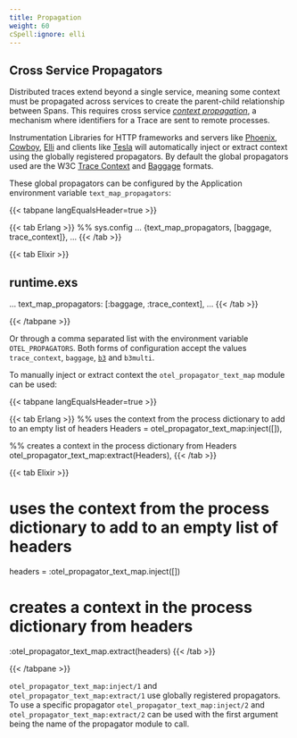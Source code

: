 ```yaml
---
title: Propagation
weight: 60
cSpell:ignore: elli
---
```


## Cross Service Propagators

Distributed traces extend beyond a single service, meaning some context must be
propagated across services to create the parent-child relationship between
Spans. This requires cross service
[_context propagation_](/docs/specs/otel/overview/#context-propagation), a
mechanism where identifiers for a Trace are sent to remote processes.

Instrumentation Libraries for HTTP frameworks and servers like
[Phoenix](https://github.com/open-telemetry/opentelemetry-erlang-contrib/tree/main/instrumentation/opentelemetry_phoenix),
[Cowboy](https://github.com/open-telemetry/opentelemetry-erlang-contrib/tree/main/instrumentation/opentelemetry_cowboy),
[Elli](https://github.com/open-telemetry/opentelemetry-erlang-contrib/tree/main/instrumentation/opentelemetry_elli)
and clients like
[Tesla](https://github.com/open-telemetry/opentelemetry-erlang-contrib/tree/main/instrumentation/opentelemetry_tesla)
will automatically inject or extract context using the globally registered
propagators. By default the global propagators used are the W3C
[Trace Context](https://w3c.github.io/trace-context/) and
[Baggage](https://www.w3.org/TR/baggage/) formats.

These global propagators can be configured by the Application environment
variable `text_map_propagators`:

<!-- markdownlint-disable -->
<!-- prettier-ignore-start -->
{{< tabpane langEqualsHeader=true >}}

{{< tab Erlang >}}
%% sys.config
...
{text_map_propagators, [baggage,
                        trace_context]},
...
{{< /tab >}}

{{< tab Elixir >}}
## runtime.exs
...
text_map_propagators: [:baggage, :trace_context],
...
{{< /tab >}}

{{< /tabpane >}}
<!-- prettier-ignore-end -->
<!-- markdownlint-restore -->

Or through a comma separated list with the environment variable
`OTEL_PROPAGATORS`. Both forms of configuration accept the values
`trace_context`, `baggage`, [`b3`](https://github.com/openzipkin/b3-propagation)
and `b3multi`.

To manually inject or extract context the `otel_propagator_text_map` module can
be used:

<!-- markdownlint-disable -->
<!-- prettier-ignore-start -->
{{< tabpane langEqualsHeader=true >}}

{{< tab Erlang >}}
%% uses the context from the process dictionary to add to an empty list of headers
Headers = otel_propagator_text_map:inject([]),

%% creates a context in the process dictionary from Headers
otel_propagator_text_map:extract(Headers),
{{< /tab >}}

{{< tab Elixir >}}
# uses the context from the process dictionary to add to an empty list of headers
headers = :otel_propagator_text_map.inject([])

# creates a context in the process dictionary from headers
:otel_propagator_text_map.extract(headers)
{{< /tab >}}

{{< /tabpane >}}
<!-- prettier-ignore-end -->
<!-- markdownlint-restore -->

`otel_propagator_text_map:inject/1` and `otel_propagator_text_map:extract/1` use
globally registered propagators. To use a specific propagator
`otel_propagator_text_map:inject/2` and `otel_propagator_text_map:extract/2` can
be used with the first argument being the name of the propagator module to call.
